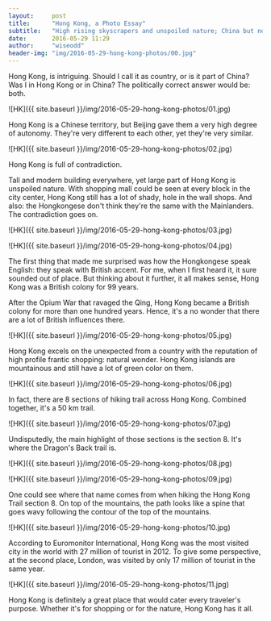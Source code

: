 ```yaml
---
layout:     post
title:      "Hong Kong, a Photo Essay"
subtitle:   "High rising skyscrapers and unspoiled nature; China but not China"
date:       2016-05-29 11:29
author:     "wiseodd"
header-img: "img/2016-05-29-hong-kong-photos/00.jpg"
---
```


Hong Kong, is intriguing. Should I call it as country, or is it part of China? Was I in Hong Kong or in China? The politically correct answer would be: both.

![HK]({{ site.baseurl }}/img/2016-05-29-hong-kong-photos/01.jpg)

Hong Kong is a Chinese territory, but Beijing gave them a very high degree of autonomy. They're very different to each other, yet they're very similar.

![HK]({{ site.baseurl }}/img/2016-05-29-hong-kong-photos/02.jpg)

Hong Kong is full of contradiction.

Tall and modern building everywhere, yet large part of Hong Kong is unspoiled nature. With shopping mall could be seen at every block in the city center, Hong Kong still has a lot of shady, hole in the wall shops. And also: the Hongkongese don't think they're the same with the Mainlanders. The contradiction goes on.

![HK]({{ site.baseurl }}/img/2016-05-29-hong-kong-photos/03.jpg)

![HK]({{ site.baseurl }}/img/2016-05-29-hong-kong-photos/04.jpg)

The first thing that made me surprised was how the Hongkongese speak English: they speak with British accent. For me, when I first heard it, it sure sounded out of place. But thinking about it further, it all makes sense, Hong Kong was a British colony for 99 years.

After the Opium War that ravaged the Qing, Hong Kong became a British colony for more than one hundred years. Hence, it's a no wonder that there are a lot of British influences there.

![HK]({{ site.baseurl }}/img/2016-05-29-hong-kong-photos/05.jpg)

Hong Kong excels on the unexpected from a country with the reputation of high profile frantic shopping: natural wonder. Hong Kong islands are mountainous and still have a lot of green color on them.

![HK]({{ site.baseurl }}/img/2016-05-29-hong-kong-photos/06.jpg)

In fact, there are 8 sections of hiking trail across Hong Kong. Combined together, it's a 50 km trail.

![HK]({{ site.baseurl }}/img/2016-05-29-hong-kong-photos/07.jpg)

Undisputedly, the main highlight of those sections is the section 8. It's where the Dragon's Back trail is.

![HK]({{ site.baseurl }}/img/2016-05-29-hong-kong-photos/08.jpg)

![HK]({{ site.baseurl }}/img/2016-05-29-hong-kong-photos/09.jpg)

One could see where that name comes from when hiking the Hong Kong Trail section 8. On top of the mountains, the path looks like a spine that goes wavy following the contour of the top of the mountains.

![HK]({{ site.baseurl }}/img/2016-05-29-hong-kong-photos/10.jpg)

According to Euromonitor International, Hong Kong was the most visited city in the world with 27 million of tourist in 2012. To give some perspective, at the second place, London, was visited by only 17 million of tourist in the same year.

![HK]({{ site.baseurl }}/img/2016-05-29-hong-kong-photos/11.jpg)

Hong Kong is definitely a great place that would cater every traveler's purpose. Whether it's for shopping or for the nature, Hong Kong has it all.
